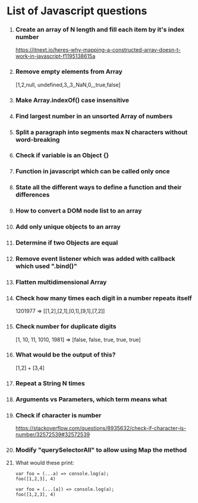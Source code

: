 # List of Javascript questions

1. ### Create an array of N length and fill each item by it's index number
   https://itnext.io/heres-why-mapping-a-constructed-array-doesn-t-work-in-javascript-f1195138615a

2. ### Remove empty elements from Array

    [1,2,null, undefined,3,,3,,NaN,0,,,true,false]

3. ### Make Array.indexOf() case insensitive

4. ### Find largest number in an unsorted Array of numbers

5. ### Split a paragraph into segments max N characters without word-breaking

6. ### Check if variable is an Object {}

7. ### Function in javascript which can be called only once

8. ### State all the different ways to define a function and their differences

9. ### How to convert a DOM node list to an array

10. ### Add only unique objects to an array

11. ### Determine if two Objects are equal

12. ### Remove event listener which was added with callback which used ".bind()"

13. ### Flatten multidimensional Array

14. ### Check how many times each digit in a number repeats itself

    1201977 => [[1,2],[2,1],[0,1],[9,1],[7,2]]

15. ### Check number for duplicate digits

    [1, 10, 11, 1010, 1981] => [false, false, true, true, true]
	
16. ### What would be the output of this?

    [1,2] + [3,4]
	
17. ### Repeat a String N times

18. ### Arguments vs Parameters, which term means what

19. ### Check if character is number
    https://stackoverflow.com/questions/8935632/check-if-character-is-number/32572539#32572539

20. ### Modify "querySelectorAll" to allow using Map the method

21. What would these print:

        var foo = (...a) => console.log(a);
        foo([1,2,3], 4)

        var foo = (...[a]) => console.log(a);
        foo([1,2,3], 4)